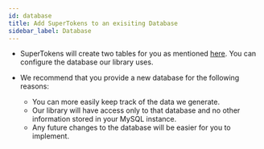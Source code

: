 ```yaml
---
id: database
title: Add SuperTokens to an exisiting Database
sidebar_label: Database
---
```


- SuperTokens will create two tables for you as mentioned [here](../backend/installation#3-optionally-create-tables-in-the-mysql-database). You can configure the database our library uses.  

- We recommend that you provide a new database for the following reasons:
  - You can more easily keep track of the data we generate.
  - Our library will have access only to that database and no other information stored in your MySQL instance.
  - Any future changes to the database will be easier for you to implement.